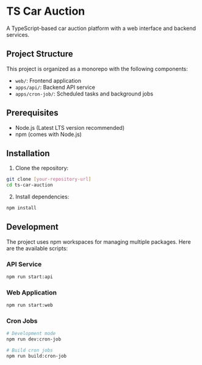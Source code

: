 # TS Car Auction

A TypeScript-based car auction platform with a web interface and backend services.

## Project Structure

This project is organized as a monorepo with the following components:

- `web/`: Frontend application
- `apps/api/`: Backend API service
- `apps/cron-job/`: Scheduled tasks and background jobs

## Prerequisites

- Node.js (Latest LTS version recommended)
- npm (comes with Node.js)

## Installation

1. Clone the repository:

```bash
git clone [your-repository-url]
cd ts-car-auction
```

2. Install dependencies:

```bash
npm install
```

## Development

The project uses npm workspaces for managing multiple packages. Here are the available scripts:

### API Service

```bash
npm run start:api
```

### Web Application

```bash
npm run start:web
```

### Cron Jobs

```bash
# Development mode
npm run dev:cron-job

# Build cron jobs
npm run build:cron-job
```
